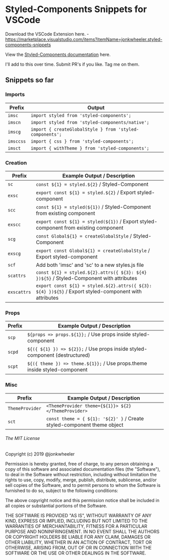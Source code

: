 # Styled-Components Snippets for VSCode

Download the VSCode Extension here. - https://marketplace.visualstudio.com/items?itemName=jonkwheeler.styled-components-snippets

View the [Styled-Components documentation](https://www.styled-components.com/docs) here.

I'll add to this over time. Submit PR's if you like. Tag me on them.

## Snippets so far

### Imports

| Prefix    | Output                                                   |
| --------- | -------------------------------------------------------- |
| `imsc`    | `import styled from 'styled-components';`                |
| `imscn`   | `import styled from 'styled-components/native';`         |
| `imscg`   | `import { createGlobalStyle } from 'styled-components';` |
| `imsccss` | `import { css } from 'styled-components';`               |
| `imsct`   | `import { withTheme } from 'styled-components';`         |

### Creation

| Prefix      | Example Output / Description                                                                          |
| ----------- | ----------------------------------------------------------------------------------------------------- |
| `sc`        | `const ${1} = styled.${2}` / Styled-Component                                                         |
| `exsc`      | `export const ${1} = styled.${2}` / Export styled-component                                           |
| `scc`       | `const ${1} = styled(${1})` / Styled-Component from existing component                                |
| `exscc`     | `export const ${1} = styled(${1})` / Export styled-component from existing component                  |
| `scg`       | `const Global${1} = createGlobalStyle` / Styled-Component                                             |
| `exscg`     | `export const Global${1} = createGlobalStyle` / Export styled-component                               |
| `scf`       | Add both 'imsc' and 'sc' to a new styles.js file                                                      |
| `scattrs`   | `const ${1} = styled.${2}.attrs({ ${3}: ${4} })${5}` / Styled-Component with attributes               |
| `exscattrs` | `export const ${1} = styled.${2}.attrs({ ${3}: ${4} })${5}` / Export styled-component with attributes |

### Props

| Prefix | Example Output / Description                                              |
| ------ | ------------------------------------------------------------------------- |
| `scp`  | `${props => props.${1}};` / Use props inside styled-component             |
| `scpd` | `${({ ${1} }) => ${2}};` / Use props inside styled-component (destructured)   |
| `scpt` | `${({ theme }) => theme.${1}};` / Use props.theme inside styled-component |

### Misc

| Prefix          | Example Output / Description                                            |
| --------------- | ----------------------------------------------------------------------- |
| `ThemeProvider` | `<ThemeProvider theme={${1}}> ${2} </ThemeProvider>`                    |
| `sct`           | `const theme = { ${1}: '${2}' }` / Create styled-component theme object |

###### The MIT License

Copyright (c) 2019 @jonkwheeler

Permission is hereby granted, free of charge, to any person obtaining a copy of this software and associated documentation files (the "Software"), to deal in the Software without restriction, including without limitation the rights to use, copy, modify, merge, publish, distribute, sublicense, and/or sell copies of the Software, and to permit persons to whom the Software is furnished to do so, subject to the following conditions:

The above copyright notice and this permission notice shall be included in all copies or substantial portions of the Software.

THE SOFTWARE IS PROVIDED "AS IS", WITHOUT WARRANTY OF ANY KIND, EXPRESS OR IMPLIED, INCLUDING BUT NOT LIMITED TO THE WARRANTIES OF MERCHANTABILITY, FITNESS FOR A PARTICULAR PURPOSE AND NONINFRINGEMENT. IN NO EVENT SHALL THE AUTHORS OR COPYRIGHT HOLDERS BE LIABLE FOR ANY CLAIM, DAMAGES OR OTHER LIABILITY, WHETHER IN AN ACTION OF CONTRACT, TORT OR OTHERWISE, ARISING FROM, OUT OF OR IN CONNECTION WITH THE SOFTWARE OR THE USE OR OTHER DEALINGS IN THE SOFTWARE.
